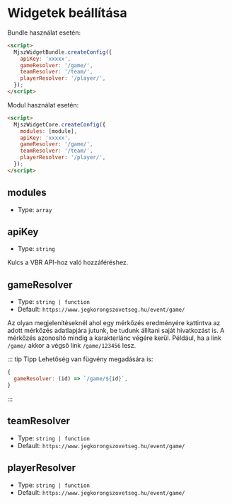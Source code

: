 # Widgetek beállítása

Bundle használat esetén:

```html
<script>
  MjszWidgetBundle.createConfig({
    apiKey: 'xxxxx',
    gameResolver: '/game/',
    teamResolver: '/team/',
    playerResolver: '/player/',
  });
</script>
```

Modul használat esetén:

```html
<script>
  MjszWidgetCore.createConfig({
    modules: [module],
    apiKey: 'xxxxx',
    gameResolver: '/game/',
    teamResolver: '/team/',
    playerResolver: '/player/',
  });
</script>
```

## modules

- Type: `array`

## apiKey

- Type: `string`

Kulcs a VBR API-hoz való hozzáféréshez.

## gameResolver

- Type: `string | function`
- Default: `https://www.jegkorongszovetseg.hu/event/game/`

Az olyan megjelenítéseknél ahol egy mérkőzés eredményére kattintva az adott mérkőzés adatlapjára jutunk, be tudunk állítani saját hivatkozást is. A mérkőzés azonosító mindig a karakterlánc végére kerül. Például, ha a link `/game/` akkor a végső link `/game/123456` lesz.

::: tip Tipp
Lehetőség van fügvény megadására is:

```js
{
  gameResolver: (id) => `/game/${id}`,
}
```

:::

## teamResolver

- Type: `string | function`
- Default: `https://www.jegkorongszovetseg.hu/event/game/`

## playerResolver

- Type: `string | function`
- Default: `https://www.jegkorongszovetseg.hu/event/game/`
